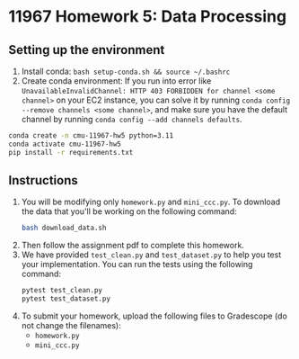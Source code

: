 # 11967 Homework 5: Data Processing

## Setting up the environment
1. Install conda: `bash setup-conda.sh && source ~/.bashrc`
2. Create conda environment:
   If you run into error like `UnavailableInvalidChannel: HTTP 403 FORBIDDEN for channel <some channel>` on your EC2 instance, you can solve it by running `conda config --remove channels <some channel>`, and make sure you have the default channel by running `conda config --add channels defaults`.
```bash
conda create -n cmu-11967-hw5 python=3.11
conda activate cmu-11967-hw5
pip install -r requirements.txt
```

## Instructions
1. You will be modifying only `homework.py` and `mini_ccc.py`. To download the data that you'll be working on the following command:
   ```bash
   bash download_data.sh
   ```
2. Then follow the assignment pdf to complete this homework.
3. We have provided `test_clean.py` and `test_dataset.py` to help you test your implementation. You can run the tests using the following command:
   ```bash
   pytest test_clean.py
   pytest test_dataset.py
   ```
4. To submit your homework, upload the following files to Gradescope (do not change the filenames):
   - `homework.py`
   - `mini_ccc.py`